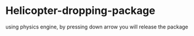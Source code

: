 # Helicopter-dropping-package
using physics engine, by pressing down arrow you will release the package
